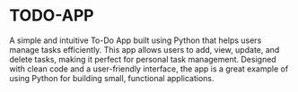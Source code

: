 # TODO-APP
A simple and intuitive To-Do App built using Python that helps users manage tasks efficiently. This app allows users to add, view, update, and delete tasks, making it perfect for personal task management. Designed with clean code and a user-friendly interface, the app is a great example of using Python for building small, functional applications.
